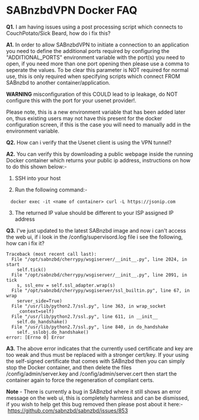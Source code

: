 # **SABnzbdVPN Docker FAQ**

**Q1.** I am having issues using a post processing script which connects to CouchPotato/Sick Beard, how do i fix this?

**A1.** In order to allow SABnzbdVPN to initiate a connection to an application you need to define the additional ports required by configuring the "ADDITIONAL_PORTS" environment variable with the port(s) you need to open, if you need more than one port opening then please use a comma to seperate the values. To be clear this parameter is NOT required for normal use, this is only required when specifying scripts which connect FROM SABnzbd to another container/application.

**WARNING** misconfiguration of this COULD lead to ip leakage, do NOT configure this with the port for your usenet provider!.

Please note, this is a new environment variable that has been added later on, thus existing users may not have this present for the docker configuration screen, if this is the case you will need to manually add in the environment variable.

**Q2.** How can i verify that the Usenet client is using the VPN tunnel?

**A2.** You can verify this by downloading a public webpage inside the running Docker container which returns your public ip address, instructions on how to do this shown below:-

1. SSH into your host

2. Run the following command:-

&nbsp;&nbsp; ```docker exec -it <name of container> curl -L https://jsonip.com```

3. The returned IP value should be different to your ISP assigned IP address

**Q3.** I've just updated to the latest SABnzbd image and now i can't access the web ui, if i look in the /config/supervisord.log file i see the following, how can i fix it?

```
Traceback (most recent call last):
  File "/opt/sabnzbd/cherrypy/wsgiserver/__init__.py", line 2024, in start
    self.tick()
  File "/opt/sabnzbd/cherrypy/wsgiserver/__init__.py", line 2091, in tick
    s, ssl_env = self.ssl_adapter.wrap(s)
  File "/opt/sabnzbd/cherrypy/wsgiserver/ssl_builtin.py", line 67, in wrap
    server_side=True)
  File "/usr/lib/python2.7/ssl.py", line 363, in wrap_socket
    _context=self)
  File "/usr/lib/python2.7/ssl.py", line 611, in __init__
    self.do_handshake()
  File "/usr/lib/python2.7/ssl.py", line 840, in do_handshake
    self._sslobj.do_handshake()
error: [Errno 0] Error
```

**A3.** The above error indicates that the currently used certificate and key are too weak and thus must be replaced with a stronger cert/key. If your using the self-signed certificate that comes with SABnzbd then you can simply stop the Docker container, and then delete the files /config/admin/server.key and /config/admin/server.cert then start the container again to force the regeneration of compliant certs.

**Note** - There is currently a bug in SABnzbd where it still shows an error message on the web ui, this is completely harmless and can be dismissed, if you wish to help get this bug removed then please post about it here:- https://github.com/sabnzbd/sabnzbd/issues/853
